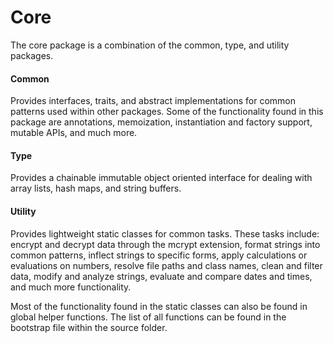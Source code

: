 # Core #

The core package is a combination of the common, type, and utility packages.

#### Common ####

Provides interfaces, traits, and abstract implementations for common patterns used within other packages. 
Some of the functionality found in this package are annotations, memoization, instantiation and factory support, 
mutable APIs, and much more.

#### Type ####

Provides a chainable immutable object oriented interface for dealing with array lists, hash maps, and string buffers.

#### Utility ####

Provides lightweight static classes for common tasks. These tasks include: encrypt and decrypt data through the mcrypt extension, 
format strings into common patterns, inflect strings to specific forms, apply calculations or evaluations on numbers,
resolve file paths and class names, clean and filter data, modify and analyze strings, evaluate and compare dates and times, 
and much more functionality.

Most of the functionality found in the static classes can also be found in global helper functions.
The list of all functions can be found in the bootstrap file within the source folder.